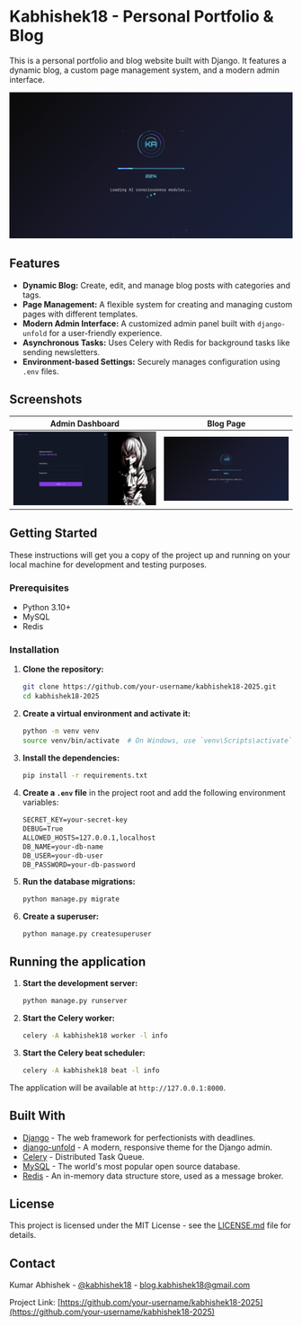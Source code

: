 # Kabhishek18 - Personal Portfolio & Blog

This is a personal portfolio and blog website built with Django. It features a dynamic blog, a custom page management system, and a modern admin interface.

![Homepage](screenshots/homepage.png)

## Features

*   **Dynamic Blog:** Create, edit, and manage blog posts with categories and tags.
*   **Page Management:** A flexible system for creating and managing custom pages with different templates.
*   **Modern Admin Interface:** A customized admin panel built with `django-unfold` for a user-friendly experience.
*   **Asynchronous Tasks:** Uses Celery with Redis for background tasks like sending newsletters.
*   **Environment-based Settings:** Securely manages configuration using `.env` files.

## Screenshots

| Admin Dashboard | Blog Page |
|---|---|
| ![Admin Dashboard](screenshots/admin.png) | ![Blog Page](screenshots/blog.png) |

## Getting Started

These instructions will get you a copy of the project up and running on your local machine for development and testing purposes.

### Prerequisites

*   Python 3.10+
*   MySQL
*   Redis

### Installation

1.  **Clone the repository:**
    ```bash
    git clone https://github.com/your-username/kabhishek18-2025.git
    cd kabhishek18-2025
    ```

2.  **Create a virtual environment and activate it:**
    ```bash
    python -m venv venv
    source venv/bin/activate  # On Windows, use `venv\Scripts\activate`
    ```

3.  **Install the dependencies:**
    ```bash
    pip install -r requirements.txt
    ```

4.  **Create a `.env` file** in the project root and add the following environment variables:
    ```env
    SECRET_KEY=your-secret-key
    DEBUG=True
    ALLOWED_HOSTS=127.0.0.1,localhost
    DB_NAME=your-db-name
    DB_USER=your-db-user
    DB_PASSWORD=your-db-password
    ```

5.  **Run the database migrations:**
    ```bash
    python manage.py migrate
    ```

6.  **Create a superuser:**
    ```bash
    python manage.py createsuperuser
    ```

## Running the application

1.  **Start the development server:**
    ```bash
    python manage.py runserver
    ```

2.  **Start the Celery worker:**
    ```bash
    celery -A kabhishek18 worker -l info
    ```

3.  **Start the Celery beat scheduler:**
    ```bash
    celery -A kabhishek18 beat -l info
    ```

The application will be available at `http://127.0.0.1:8000`.

## Built With

*   [Django](https://www.djangoproject.com/) - The web framework for perfectionists with deadlines.
*   [django-unfold](https://github.com/unfoldadmin/django-unfold) - A modern, responsive theme for the Django admin.
*   [Celery](https://docs.celeryq.dev/en/stable/) - Distributed Task Queue.
*   [MySQL](https://www.mysql.com/) - The world's most popular open source database.
*   [Redis](https://redis.io/) - An in-memory data structure store, used as a message broker.

## License

This project is licensed under the MIT License - see the [LICENSE.md](LICENSE.md) file for details.

## Contact

Kumar Abhishek - [@kabhishek18](https://twitter.com/kabhishek18) - blog.kabhishek18@gmail.com

Project Link: [https://github.com/your-username/kabhishek18-2025](https://github.com/your-username/kabhishek18-2025)
